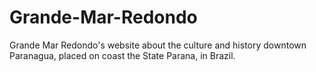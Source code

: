 # Grande-Mar-Redondo
Grande Mar Redondo's website about the culture and history downtown Paranagua, placed on coast the State Parana,  in Brazil.
